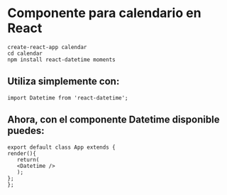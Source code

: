  # Componente para calendario en React
 
    create-react-app calendar
    cd calendar
    npm install react-datetime moments
    
## Utiliza simplemente con: 

    import Datetime from 'react-datetime';
   
## Ahora, con el componente Datetime disponible puedes:

    export default class App extends {
    render(){
       return(
       <Datetime />
       );
    };
    };
    

